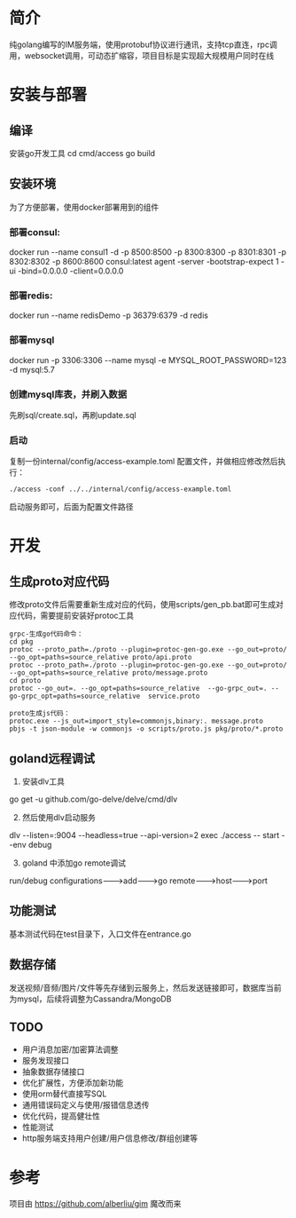 
# 简介
纯golang编写的IM服务端，使用protobuf协议进行通讯，支持tcp直连，rpc调用，websocket调用，可动态扩缩容，项目目标是实现超大规模用户同时在线

# 安装与部署
## 编译
安装go开发工具
cd cmd/access
go build

## 安装环境
为了方便部署，使用docker部署用到的组件
### 部署consul:
docker run --name consul1 -d -p 8500:8500 -p 8300:8300 -p 8301:8301 -p 8302:8302 -p 8600:8600 consul:latest agent -server -bootstrap-expect 1 -ui -bind=0.0.0.0 -client=0.0.0.0
### 部署redis:
docker run --name redisDemo -p 36379:6379 -d redis
### 部署mysql
docker run -p 3306:3306 --name mysql -e MYSQL_ROOT_PASSWORD=123 -d mysql:5.7

### 创建mysql库表，并刷入数据
 先刷sql/create.sql，再刷update.sql
### 启动
复制一份internal/config/access-example.toml 配置文件，并做相应修改然后执行：
```
./access -conf ../../internal/config/access-example.toml
```
启动服务即可，后面为配置文件路径


# 开发
## 生成proto对应代码
修改proto文件后需要重新生成对应的代码，使用scripts/gen_pb.bat即可生成对应代码，需要提前安装好protoc工具
```
grpc-生成go代码命令：
cd pkg
protoc --proto_path=./proto --plugin=protoc-gen-go.exe --go_out=proto/ --go_opt=paths=source_relative proto/api.proto
protoc --proto_path=./proto --plugin=protoc-gen-go.exe --go_out=proto/ --go_opt=paths=source_relative proto/message.proto
cd proto
protoc --go_out=. --go_opt=paths=source_relative  --go-grpc_out=. --go-grpc_opt=paths=source_relative  service.proto

proto生成js代码：
protoc.exe --js_out=import_style=commonjs,binary:. message.proto
pbjs -t json-module -w commonjs -o scripts/proto.js pkg/proto/*.proto
```
## goland远程调试
1. 安装dlv工具

go get -u github.com/go-delve/delve/cmd/dlv

2. 然后使用dlv启动服务

dlv --listen=:9004 --headless=true --api-version=2 exec ./access -- start --env debug

3. goland 中添加go remote调试

run/debug configurations--->add--->go remote--->host--->port

## 功能测试
基本测试代码在test目录下，入口文件在entrance.go

## 数据存储
发送视频/音频/图片/文件等先存储到云服务上，然后发送链接即可，数据库当前为mysql，后续将调整为Cassandra/MongoDB

## TODO
- 用户消息加密/加密算法调整
- 服务发现接口
- 抽象数据存储接口
- 优化扩展性，方便添加新功能
- 使用orm替代直接写SQL
- 通用错误码定义与使用/报错信息透传
- 优化代码，提高健壮性
- 性能测试
- http服务端支持用户创建/用户信息修改/群组创建等

# 参考
项目由 https://github.com/alberliu/gim 魔改而来
